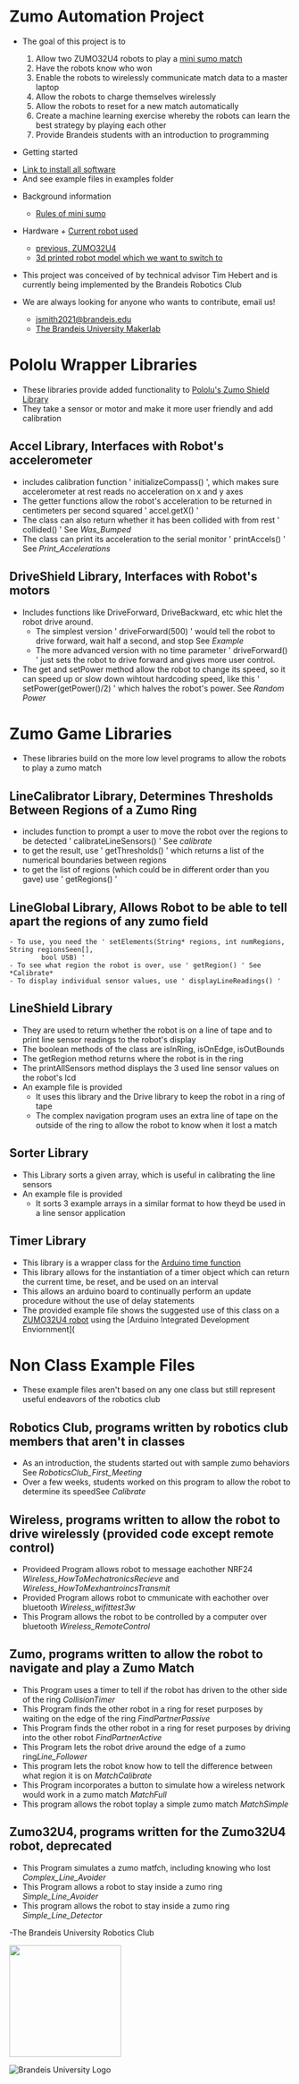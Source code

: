 Zumo Automation Project
=======================
* The goal of this project is to
    1. Allow two ZUMO32U4 robots to play a  [mini sumo match]( https://www.youtube.com/watch?v=iL8IRF4wQmU)
    2. Have the robots know who won  
    3. Enable the robots to wirelessly communicate match data to a master laptop  
    4. Allow the robots to charge themselves wirelessly  
    5. Allow the robots to reset for a new match automatically  
    6. Create a machine learning exercise whereby the robots can learn the best strategy by playing each other  
    7. Provide Brandeis students with an introduction to programming

* Getting started
 + [Link to install all software](https://brandeismakerlab.dozuki.com/Guide/Getting+Started+with+Zumo+Automation+Project/27?lang=en)
 + And see example files in examples folder
* Background information
	+ [Rules of mini sumo](http://robogames.net/rules/all-sumo.php)
* Hardware
        + [Current robot used](https://www.pololu.com/product/2504)
	+ [previous, ZUMO32U4](https://www.pololu.com/docs/0J63/all)
	+ [3d printed robot model which we want to switch to](https://www.thingiverse.com/thing:2662828)
	
* This project was conceived of by technical advisor Tim Hebert and is currently being implemented by the Brandeis Robotics Club
* We are always looking for anyone who wants to contribute, email us!  
    + jsmith2021@brandeis.edu  
    + [The Brandeis University Makerlab](http://brandeismakerlab.com/people/) 

# Pololu Wrapper Libraries
  +  These libraries provide added functionality to [Pololu's Zumo Shield Library](https://github.com/pololu/zumo-shield-arduino-library)
  + They take a sensor or motor and make it more user friendly and add calibration
 
 ## Accel Library, Interfaces with Robot's accelerometer
   - includes calibration function ' initializeCompass() ', which makes sure accelerometer at rest reads no acceleration on x and y axes
  -  The getter functions allow the robot's acceleration to be returned in centimeters per second squared ' accel.getX() '
  -  The class can also return whether it has been collided with from rest ' collided() ' See *Was_Bumped* 
  -  The class can print its acceleration to the serial monitor ' printAccels() ' See *Print_Accelerations* 
  
## DriveShield Library, Interfaces with Robot's motors
- Includes functions like DriveForward, DriveBackward, etc whic hlet the robot drive around. 
  -  The simplest version ' driveForward(500) ' would tell the robot to drive forward, wait half a second, and stop See *Example* 
  -  The more advanced version with no time parameter ' driveForward() ' just sets the robot to drive forward and gives more user control.
-  The get and setPower method allow the robot to change its speed, so it can speed up or slow down wihtout hardcoding speed, like this ' setPower(getPower()/2) ' which halves the robot's power. See *Random Power*

# Zumo Game Libraries
  +  These libraries build on the more low level programs to allow the robots to play a zumo match


## LineCalibrator Library, Determines Thresholds Between Regions of a Zumo Ring
  - includes function to prompt a user to move the robot over the regions to be detected ' calibrateLineSensors() ' See *calibrate*
  - to get the result, use ' getThresholds() ' which returns a list of the numerical boundaries between regions
  - to get the list of regions (which could be in different order than you gave) use ' getRegions() '
  
## LineGlobal Library, Allows Robot to be able to tell apart the regions of any zumo field
    - To use, you need the ' setElements(String* regions, int numRegions, String regionsSeen[],
			bool USB) ' 
    - To see what region the robot is over, use ' getRegion() ' See *Calibrate* 
    - To display individual sensor values, use ' displayLineReadings() ' 

## LineShield Library
  - They are used to return whether the robot is on a line of tape and to print line sensor readings to the robot's display 
  - The boolean methods of the class are isInRing, isOnEdge, isOutBounds
  - The getRegion method returns where the robot is in the ring
  - The printAllSensors method displays the 3 used line sensor values on the robot's lcd 
- An example file is provided
  - It uses this library and the Drive library to keep the robot in a ring of tape
  - The complex navigation program uses an extra line of tape on the outside of the ring to allow the robot to know when it lost a match

## Sorter Library

- This Library sorts a given array, which is useful in calibrating the line sensors
- An example file is provided
  - It sorts 3 example arrays in a similar format to how theyd be used in a line sensor application

## Timer Library

- This library is a wrapper class for the [Arduino time function](https://www.arduino.cc/reference/en/language/functions/time/millis/)
- This library allows for the instantiation of a timer object which can return the current time, be reset, and be used on an interval
- This allows an arduino board to continually perform an update procedure without the use of delay statements
- The provided example file shows the suggested use of this class on a [ZUMO32U4 robot](https://www.pololu.com/docs/0J63/all) using the [Arduino Integrated Development Enviornment](

# Non Class Example Files
  +  These example files aren't based on any one class but still represent useful endeavors of the robotics club

## Robotics Club, programs written by robotics club members that aren't in classes

- As an introduction, the students started out with sample zumo behaviors See *RoboticsClub_First_Meeting*
- Over a few weeks, students worked on this program to allow the robot to determine its speedSee *Calibrate*

## Wireless, programs written to allow the robot to drive wirelessly (provided code except remote control)

- Provideed Program allows robot to message eachother NRF24 *Wireless_HowToMechatronicsRecieve* and *Wireless_HowToMexhantroincsTransmit*
- Provided Program allows robot to cmmunicate with eachother over bluetooth *Wireless_wifittest3w*
- This Program allows the robot to be controlled by a computer over bluetooth *Wireless_RemoteControl*

## Zumo, programs written to allow the robot to navigate and play a Zumo Match

- This Program uses a timer to tell if the robot has driven to the other side of the ring *CollisionTimer* 
- This Program finds the other robot in a ring for reset purposes by waiting on the edge of the ring *FindPartnerPassive*
- This Program finds the other robot in a ring for reset purposes by driving into the other robot *FindPartnerActive*
- This Program lets the robot drive around the edge of a zumo ring*Line_Follower*
- This program lets the robot know how to tell the difference between what region it is on *MatchCalibrate*
- This Program incorporates a button to simulate how a wireless network would work in a zumo match *MatchFull*
- This program allows the robot toplay a simple zumo match *MatchSimple*

## Zumo32U4, programs written for the Zumo32U4 robot, deprecated

- This Program simulates a zumo matfch, including knowing who lost *Complex_Line_Avoider*
- This Program allows a robot to stay inside a zumo ring *Simple_Line_Avoider*
- This program allows the robot to stay inside a zumo ring *Simple_Line_Detector*

-The Brandeis University Robotics Club  

<img src="https://a.pololu-files.com/picture/0J6721.1200.jpg?f23bb5e39014c5721350a43b8c0e8fe4" width="200" height="200">

![Brandeis University Logo](https://www.brandeis.edu/communications/creative/downloads/gotham-outlined.jpg)

